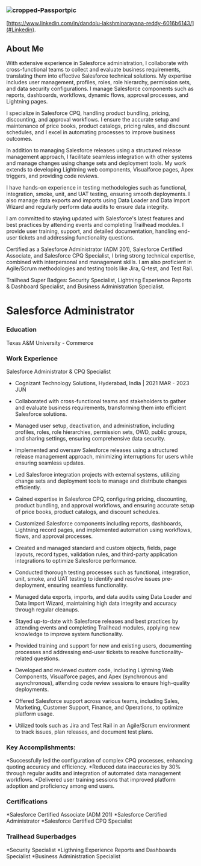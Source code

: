 ### ![cropped-Passportpic](https://github.com/user-attachments/assets/605fa624-455b-4e26-8c74-cb900faecbe4)
[https://www.linkedin.com/in/dandolu-lakshminarayana-reddy-6016b6143/](#Linkedin).


## About Me
With extensive experience in Salesforce administration, I collaborate with cross-functional teams to collect and evaluate business requirements, translating them into effective Salesforce technical solutions. My expertise includes user management, profiles, roles, role hierarchy, permission sets, and data security configurations. I manage Salesforce components such as reports, dashboards, workflows, dynamic flows, approval processes, and Lightning pages.

I specialize in Salesforce CPQ, handling product bundling, pricing, discounting, and approval workflows. I ensure the accurate setup and maintenance of price books, product catalogs, pricing rules, and discount schedules, and I excel in automating processes to improve business outcomes.

In addition to managing Salesforce releases using a structured release management approach, I facilitate seamless integration with other systems and manage changes using change sets and deployment tools. My work extends to developing Lightning web components, Visualforce pages, Apex triggers, and providing code reviews.

I have hands-on experience in testing methodologies such as functional, integration, smoke, unit, and UAT testing, ensuring smooth deployments. I also manage data exports and imports using Data Loader and Data Import Wizard and regularly perform data audits to ensure data integrity.

I am committed to staying updated with Salesforce's latest features and best practices by attending events and completing Trailhead modules. I provide user training, support, and detailed documentation, handling end-user tickets and addressing functionality questions.

Certified as a Salesforce Administrator (ADM 201), Salesforce Certified Associate, and Salesforce CPQ Specialist, I bring strong technical expertise, combined with interpersonal and management skills. I am also proficient in Agile/Scrum methodologies and testing tools like Jira, Q-test, and Test Rail.

Trailhead Super Badges: Security Specialist, Lightning Experience Reports & Dashboard Specialist, and Business Administration Specialist.


# Salesforce Administrator

### Education

Texas A&M University - Commerce

### Work Experience
                                                                  
Salesforce Administrator & CPQ Specialist
* Cognizant Technology Solutions, Hyderabad, India  | 2021 MAR - 2023 JUN 

* Collaborated with cross-functional teams and stakeholders to gather and evaluate business requirements, transforming them into efficient Salesforce solutions.
* Managed user setup, deactivation, and administration, including profiles, roles, role hierarchies, permission sets, OWD, public groups, and sharing settings, ensuring comprehensive data security.
* Implemented and oversaw Salesforce releases using a structured release management approach, minimizing interruptions for users while ensuring seamless updates.
* Led Salesforce integration projects with external systems, utilizing change sets and deployment tools to manage and distribute changes efficiently.
* Gained expertise in Salesforce CPQ, configuring pricing, discounting, product bundling, and approval workflows, and ensuring accurate setup of price books, product catalogs, and discount schedules.
* Customized Salesforce components including reports, dashboards, Lightning record pages, and implemented automation using workflows, flows, and approval processes.
* Created and managed standard and custom objects, fields, page layouts, record types, validation rules, and third-party application integrations to optimize Salesforce performance.
* Conducted thorough testing processes such as functional, integration, unit, smoke, and UAT testing to identify and resolve issues pre-deployment, ensuring seamless functionality.
* Managed data exports, imports, and data audits using Data Loader and Data Import Wizard, maintaining high data integrity and accuracy through regular cleanups.
* Stayed up-to-date with Salesforce releases and best practices by attending events and completing Trailhead modules, applying new knowledge to improve system functionality.
* Provided training and support for new and existing users, documenting processes and addressing end-user tickets to resolve functionality-related questions.
* Developed and reviewed custom code, including Lightning Web Components, Visualforce pages, and Apex (synchronous and asynchronous), attending code review sessions to ensure high-quality deployments.
* Offered Salesforce support across various teams, including Sales, Marketing, Customer Support, Finance, and Operations, to optimize platform usage.
* Utilized tools such as Jira and Test Rail in an Agile/Scrum environment to track issues, plan releases, and document test plans.

### Key Accomplishments:
*Successfully led the configuration of complex CPQ processes, enhancing quoting accuracy and efficiency.
*Reduced data inaccuracies by 30% through regular audits and integration of automated data management workflows.
*Delivered user training sessions that improved platform adoption and proficiency among end users.

### Certifications
*Salesforce Certified Associate (ADM 201)
*Salesforce Certified Administrator
*Salesforce Certified CPQ Specialist

### Trailhead Superbadges
*Security Specialist
*Ligthning Experience Reports and Dashboards Specialist
*Business Administration Specialist


